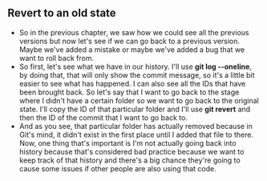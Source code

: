 ## Revert to an old state

- So in the previous chapter, we saw how we could see all the previous versions but now let's see if we can go back to a previous version. Maybe we've added a mistake or maybe we've added a bug that we want to roll back from. 
- So first, let's see what we have in our history. I'll use **git log --oneline**, by doing that, that will only show the commit message, so it's a little bit easier to see what has happened. I can also see all the IDs that have been brought back.  So let's say that I want to go back to the stage where I didn't have a certain folder so we want to go back to the original state. I'll copy the ID of that particular folder and I'll use **git revert** and then the ID of the commit that I want to go back to. 
- And as you see, that particular folder has actually removed because in Git's mind, it didn't exist in the first place until I added that file to there. Now, one thing that's important is I'm not actually going back into history because that's considered bad practice because we want to keep track of that history and there's a big chance they're going to cause some issues if other people are also using that code. 